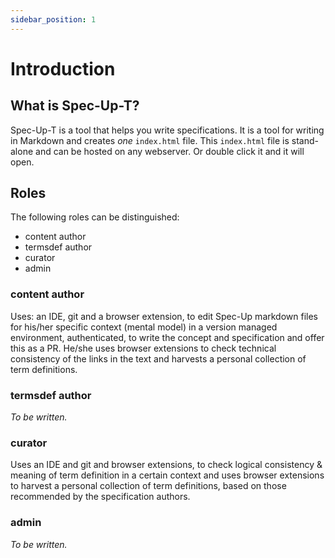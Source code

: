 ```yaml
---
sidebar_position: 1
---
```


# Introduction

## What is Spec-Up-T?

Spec-Up-T is a tool that helps you write specifications. It is a tool for writing in Markdown and creates *one* `index.html` file. This `index.html` file is stand-alone and can be hosted on any webserver. Or double click it and it will open.

## Roles

The following roles can be distinguished:

- content author
- termsdef author
- curator
- admin

### content author

Uses: an IDE, git and a browser extension, to edit Spec-Up markdown files for his/her specific context (mental model) in a version managed environment, authenticated, to write the concept and specification and offer this as a PR. He/she uses browser extensions to check technical consistency of the links in the text and harvests a personal collection of term definitions.

### termsdef author

*To be written.*

### curator

Uses an IDE and git and browser extensions, to check logical consistency & meaning of term definition in a certain context and uses browser extensions to harvest a personal collection of term definitions, based on those recommended by the specification authors.

### admin

*To be written.*
